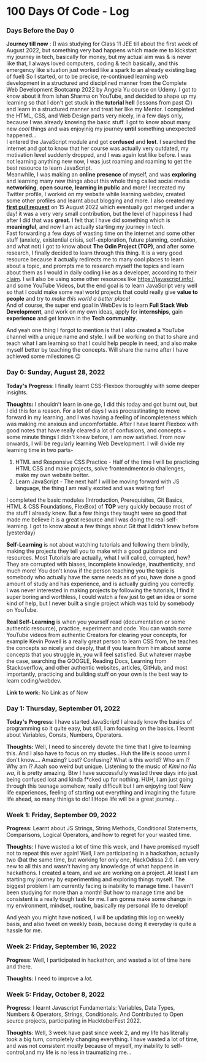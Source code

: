 # 100 Days Of Code - Log

### Days Before the Day 0
**Journey till now** : (I was studying for Class 11 JEE till about the first week of August 2022, but something very bad happens which made me to kickstart my journey in tech, basically for money, but my actual aim was & is never like that, I always loved computers, coding & tech basically, and this emergency like situation just worked like a spark to an already existing bag of fuel) So I started, or to be precise, re-continued learning web development in a structured and disciplined manner from the Complete Web Development Bootcamp 2022 by Angela Yu course on Udemy. I got to know about it from Ishan Sharma on YouTube, and decided to shape up my learning so that I don't get stuck in the **tutorial hell** (lessons from past 🙃) and learn in a structured manner and treat her like my Mentor. I completed the HTML, CSS, and Web Design parts very nicely, in a few days only, because I was already knowing the basic stuff. I got to know about many new *cool* things and was enjoyinig my journey **until** something unexpected happened... <br>
I entered the JavaScript module and got **confused** and **lost**. I searched the internet and got to know that her course was actually very outdated, my motivation level suddenly dropped, and I was again lost like before. I was not learning anything new now, I was just roaming and roaming to get the best resource to learn JavaScript. <br>
Meanwhile, I was making an **online presence** of myself, and was **exploring** and learning many new things about this whole thing called social media **networking**, **open source**, **learning in public** and more! I recreated my Twitter profile, I worked on my website while learning webdev, created some other profiles and learnt about blogging and more. I also created my **[first pull request](https://firstpr.me/#prakhartiwari0)** on 15 August 2022 which eventually got merged under a day! it was a very very small contribution, but the level of happiness I had after I did that was **great**. I felt that I have did something which is **meaningful**, and now I am actually starting my journey in tech. <br>
Fast forwarding a few days of wasting time on the internet and some other stuff (anxiety, existential crisis, self-exploration, future planning, confusion, and what not) I got to know about **The Odin Project (TOP)**, and after some research, I finally decided to learn through this thing. It is a very good resource because it actually redirects me to many cool places to learn about a topic, and prompts me to research myself the topics and learn about them as I would in daily coding like as a developer, according to their [claim](https://www.theodinproject.com/lessons/foundations-introduction-to-web-development#why-odin). I will also be using some other resources like https://javascript.info/, and some YouTube Videos, but the end goal is to learn JavaScript very well so that I could make some real world projects that could really give **value to people** and try to _make this world a better place_! <br>
And of course, the super end goal in WebDev is to learn **Full Stack Web Development**, and work on my own ideas, apply for **internships**, gain **experience** and get known in the **Tech community**. <br>

And yeah one thing I forgot to mention is that I also created a YouTube channel with a unique name and style. I will be working on that to share and teach what I am learning so that I could help people in need, and also make myself better by teaching the concepts. Will share the name after I have achieved some milestones 😉


### Day 0: Sunday, August 28, 2022

**Today's Progress**: I finally learnt CSS-Flexbox thoroughly with some deeper insights.

**Thoughts:** I shouldn't learn in one go, I did this today and got burnt out, but I did this for a reason. For a lot of days I was procrastinating to move forward in my learning, and I was having a feeling of incompleteness which was making me anxious and uncomfortable. After I have learnt Flexbox with good notes that have really cleared a lot of confusions, and concepts + some minute things I didn't knew before, I am now satisfied.
From now onwards, I will be regularly learning Web Development. I will divide my learning time in two parts-
1. HTML and Responsive CSS Practice - Half of the time I will be practicing HTML CSS and make projects, solve frontendmentor.io challenges, make my own website better.
2. Learn JavaScript - The next half I will be moving forward with JS language, the thing I am really excited and was waiting for!

I completed the basic modules (Introduction, Prerequisites, Git Basics, HTML & CSS Foundations, FlexBox) of **TOP** very quickly because most of the stuff I already knew. But a few things they taught were so good that made me believe it is a great resource and I was doing the real self-learning. I got to know about a few things about Git that I didn't knew before (yesterday)

**Self-Learning** is not about watching tutorials and following them blindly, making the projects they tell you to make with a good guidance and resources. Most Tutorials are actually, what I will called, corrupted, how? They are corrupted with biases, incomplete knowledge, inauthenticity, and much more! You don't know if the person teaching you the topic is somebody who actually have the same needs as of you, have done a good amount of study and has experience, and is actually guiding you correctly. <br>
I was never interested in making projects by following the tutorials, I find it super boring and worthless, I could watch a few just to get an idea or some kind of help, but I never built a single project which was told by somebody on YouTube. <br>

**Real Self-Learning** is when you yourself read (documentation or some authentic resource), practice, experiment and code. You can watch _some_ YouTube videos from authentic Creators for clearing your concepts, for example Kevin Powell is a really great person to learn CSS from, he teaches the concepts so nicely and deeply, that if you learn from him about some concepts that you struggle in, you will feel satisfied. But whatever maybe the case, searching the GOOGLE, Reading Docs, Learning from Stackoverflow, and other authentic websites, articles, GitHub, and most importantly, practicing and building stuff on your own is the best way to learn coding/webdev. 

**Link to work:** No Link as of Now



### Day 1: Thursday, September 01, 2022

**Today's Progress**: I have started JavaScript! I already know the basics of programming so it quite easy, but still, I am focusing on the basics. I learnt about Variables, Consts, Numbers, Operators.

**Thoughts:** Well, I need to sincerely devote the time that I give to learning this. And I also have to focus on my studies...Huh the life is soooo umm I don't know.... Amazing? Lost? Confusing? What is this world? Who am I? Why am I? Aaah soo weird but unique. Listening to the music of *Kimi no Na wa*, it is pretty amazing. 
Btw I have successfully wasted three days into just being confused lost and kinda f\*cked up for nothing. HUH, I am just going through this teenage somehow, really difficult but I am enjoying too! New life experiences, feeling of starting out everything and imagining the future life ahead, so many thinigs to do! I Hope life will be a great journey...



### Week 1: Friday, September 09, 2022

**Progress**: Learnt about JS Strings, String Methods, Conditional Statements, Comparisons, Logical Operators, and how to regret for your wasted time.

**Thoughts**: I have wasted a lot of time this week, and I have promised myself not to repeat this ever again! Well, I am participating in a hackathon, actually two 😅at the same time, but working for only one, HackOdissa 2.0. I am very new to all this and wasn't having any knowledge of what happens in hackathons. I created a team, and we are working on a project. At least I am starting my journey by experimenting and exploring things myself. The biggest problem I am currently facing is inability to manage time. I haven't been studying for more than a month! But how to manage time and be consistent is a really tough task for me. I am gonna make some changs in my environment, mindset, routine, basically my personal life to develop!

And yeah you might have noticed, I will be updating this log on weekly basis, and also tweet on weekly basis, because doing it everyday is quite a hassle for me.




### Week 2: Friday, September 16, 2022

**Progress**: Well, I participated in hackathon, and wasted a lot of time here and there.

**Thoughts**: I need to improve a _lot_.

### Week 5: Friday, October 8, 2022

**Progress**: I learnt Javascript Fundamentals: Variables, Data Types, Numbers & Operators, Strings, Conditionals. And Contributed to Open source projects, participating in HacktoberFest 2022.

**Thoughts**: Well, 3 week have past since week 2, and my life has literally took a big turn, completely changing everything. I have wasted a lot of time, and was not consistent mostly because of myself, my inability to self-control,and my life is no less in traumatizing me...
